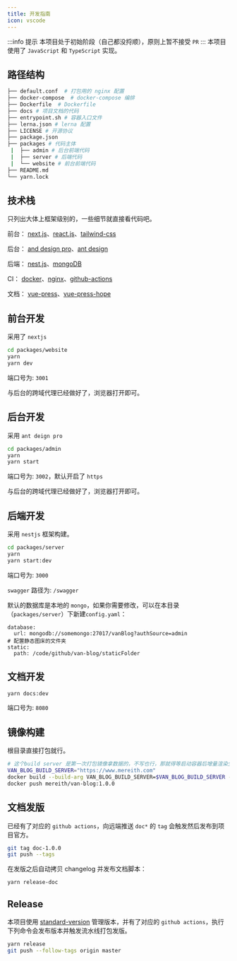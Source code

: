 ```yaml
---
title: 开发指南
icon: vscode
---
```


:::info 提示
本项目处于初始阶段（自己都没捋顺），原则上暂不接受 `PR`
:::
本项目使用了 `JavaScript` 和 `TypeScript` 实现。

## 路径结构

```bash
├── default.conf  # 打包用的 nginx 配置
├── docker-compose  # docker-compose 编排
├── Dockerfile  # Dockerfile
├── docs # 项目文档的代码
├── entrypoint.sh # 容器入口文件
├── lerna.json # lerna 配置
├── LICENSE # 开源协议
├── package.json
├── packages # 代码主体
 |  ├── admin # 后台前端代码
 |  ├── server # 后端代码
 |  └── website # 前台前端代码
├── README.md
└── yarn.lock
```

## 技术栈

只列出大体上框架级别的，一些细节就直接看代码吧。

前台： [next.js](https://nextjs.org/)、[react.js](https://reactjs.org/)、[tailwind-css](https://tailwindcss.com/)

后台： [and design pro](https://pro.ant.design/zh-CN/)、[ant design](https://ant.design/)

后端： [nest.js](https://nestjs.com/)、[mongoDB](https://www.mongodb.com/)

CI： [docker](https://www.docker.com/)、[nginx](https://www.nginx.com/)、[github-actions](https://docs.github.com/cn/actions)

文档： [vue-press](https://vuepress.vuejs.org/)、[vue-press-hope](https://vuepress-theme-hope.github.io/)

## 前台开发

采用了 `nextjs`

```bash
cd packages/website
yarn
yarn dev
```

端口号为: `3001`

与后台的跨域代理已经做好了，浏览器打开即可。

## 后台开发

采用 `ant deign pro`

```bash
cd packages/admin
yarn
yarn start
```

端口号为: `3002`，默认开启了 `https`

与后台的跨域代理已经做好了，浏览器打开即可。

## 后端开发

采用 `nestjs` 框架构建。

```bash
cd packages/server
yarn
yarn start:dev
```

端口号为: `3000`

`swagger` 路径为: `/swagger`

默认的数据库是本地的 `mongo`，如果你需要修改，可以在本目录（`packages/server`）下新建`config.yaml`：

```
database:
  url: mongodb://somemongo:27017/vanBlog?authSource=admin
# 配置静态图床的文件夹
static:
  path: /code/github/van-blog/staticFolder

```

## 文档开发

```bash
yarn docs:dev
```

端口号为: `8080`

## 镜像构建

根目录直接打包就行。

```bash
# 这个build server 是第一次打包镜像拿数据的，不写也行，那就得等启动容器后增量渲染生效了。
VAN_BLOG_BUILD_SERVER="https://www.mereith.com"
docker build --build-arg VAN_BLOG_BUILD_SERVER=$VAN_BLOG_BUILD_SERVER -t mereith/van-blog:1.0.0 .
docker push mereith/van-blog:1.0.0
```

## 文档发版

已经有了对应的 `github actions`，向远端推送 `doc*` 的 `tag` 会触发然后发布到项目官方。

```bash
git tag doc-1.0.0
git push --tags
```

在发版之后自动拷贝 changelog 并发布文档脚本：

```
yarn release-doc
```

## Release

本项目使用 [standard-version](https://github.com/conventional-changelog/standard-version) 管理版本，并有了对应的 `github actions`，执行下列命令会发布版本并触发流水线打包发版。

```bash
yarn release
git push --follow-tags origin master
```
